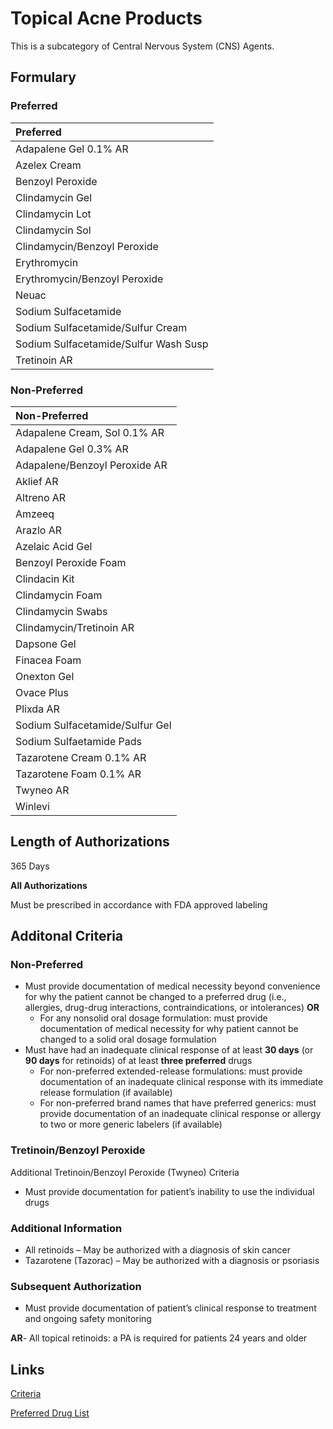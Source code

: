 # Topical Acne Products

This is a subcategory of Central Nervous System (CNS) Agents.

## Formulary

### Preferred

| Preferred                             |
| :------------------------------------ |
| Adapalene Gel 0.1% AR                 |
| Azelex Cream                          |
| Benzoyl Peroxide                      |
| Clindamycin Gel                       |
| Clindamycin Lot                       |
| Clindamycin Sol                       |
| Clindamycin/Benzoyl Peroxide          |
| Erythromycin                          |
| Erythromycin/Benzoyl Peroxide         |
| Neuac                                 |
| Sodium Sulfacetamide                  |
| Sodium Sulfacetamide/Sulfur Cream     |
| Sodium Sulfacetamide/Sulfur Wash Susp |
| Tretinoin AR                          |

### Non-Preferred

| Non-Preferred                   |
| :------------------------------ |
| Adapalene Cream, Sol 0.1% AR    |
| Adapalene Gel 0.3% AR           |
| Adapalene/Benzoyl Peroxide AR   |
| Aklief AR                       |
| Altreno AR                      |
| Amzeeq                          |
| Arazlo AR                       |
| Azelaic Acid Gel                |
| Benzoyl Peroxide Foam           |
| Clindacin Kit                   |
| Clindamycin Foam                |
| Clindamycin Swabs               |
| Clindamycin/Tretinoin AR        |
| Dapsone Gel                     |
| Finacea Foam                    |
| Onexton Gel                     |
| Ovace Plus                      |
| Plixda AR                       |
| Sodium Sulfacetamide/Sulfur Gel |
| Sodium Sulfaetamide Pads        |
| Tazarotene Cream 0.1% AR        |
| Tazarotene Foam 0.1% AR         |
| Twyneo AR                       |
| Winlevi                         |

## Length of Authorizations

365 Days

**All Authorizations**

Must be prescribed in accordance with FDA approved labeling

## Additonal Criteria

### Non-Preferred

-   Must provide documentation of medical necessity beyond convenience for why the patient cannot be changed to a preferred drug (i.e., allergies, drug-drug interactions, contraindications, or intolerances) **OR**
    -   For any nonsolid oral dosage formulation: must provide documentation of medical necessity for why patient cannot be changed to a solid oral dosage formulation
-   Must have had an inadequate clinical response of at least **30 days** (or **90 days** for retinoids) of at least **three preferred** drugs
    -   For non-preferred extended-release formulations: must provide documentation of an inadequate clinical response with its immediate release formulation (if available)
    -   For non-preferred brand names that have preferred generics: must provide documentation of an inadequate clinical response or allergy to two or more generic labelers (if available)

### Tretinoin/Benzoyl Peroxide

Additional Tretinoin/Benzoyl Peroxide (Twyneo) Criteria

-   Must provide documentation for patient’s inability to use the individual drugs

### Additional Information

-   All retinoids – May be authorized with a diagnosis of skin cancer
-   Tazarotene (Tazorac) – May be authorized with a diagnosis or psoriasis

### Subsequent Authorization

-   Must provide documentation of patient’s clinical response to treatment and ongoing safety monitoring

**AR**- All topical retinoids: a PA is required for patients 24 years and older

## Links

[Criteria](https://pharmacy.medicaid.ohio.gov/sites/default/files/20221001_UPDL_Criteria_APPROVED.pdf#page=47)

[Preferred Drug List](https://pharmacy.medicaid.ohio.gov/sites/default/files/20221001_UPDL_APPROVED_.pdf#page=19)
